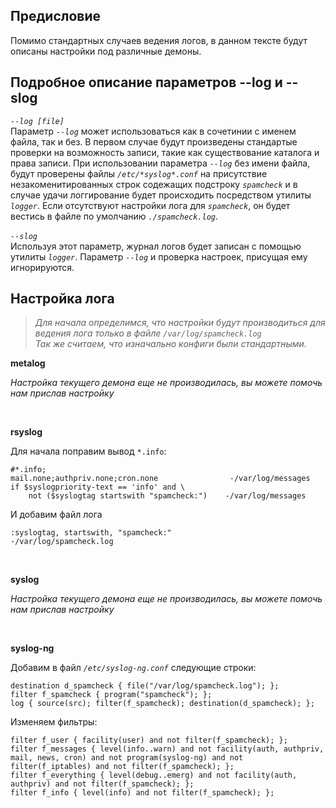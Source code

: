 ## Предисловие ##
Помимо стандартных случаев ведения логов, в данном тексте будут описаны настройки под различные демоны.

## Подробное описание параметров --log и --slog ##
_`--log [file]`_ <br />
Параметр _`--log`_ может использоваться как в сочетинии с именем файла, так и без. В первом случае будут произведены стандартые проверки на возможность записи, такие как существование каталога и права записи. При использовании параметра _`--log`_ без имени файла, будут проверены файлы _`/etc/*syslog*.conf`_ на присутствие незакоменитированных строк содежащих подстроку _`spamcheck`_ и в случае удачи логгирование будет происходить посредством утилиты _`logger`_. Если отсутствуют настройки лога для _`spamcheck`_, он будет вестись в файле по умолчанию _`./spamcheck.log`_.<br />
<br />
_`--slog`_<br />
Используя этот параметр, журнал логов будет записан с помощью утилиты _`logger`_. Параметр _`--log`_ и проверка настроек, присущая ему игнорируются.

## Настройка лога ##
> _Для начала определимся, что настройки будут производиться для ведения лога только в файле `/var/log/spamcheck.log`_<br />
> _Так же считаем, что изначально конфиги были стандартными._<br />

**metalog**

_Настройка текущего демона еще не производилась, вы можете помочь нам прислав настройку_

<br />

**rsyslog**

Для начала поправим вывод `*.info`:
```
#*.info;
mail.none;authpriv.none;cron.none                -/var/log/messages
if $syslogpriority-text == 'info' and \
	not ($syslogtag startswith "spamcheck:")	-/var/log/messages
```
И добавим файл лога
```
:syslogtag, startswith, "spamcheck:"			-/var/log/spamcheck.log
```

<br />

**syslog**

_Настройка текущего демона еще не производилась, вы можете помочь нам прислав настройку_

<br />

**syslog-ng**

Добавим в файл _`/etc/syslog-ng.conf`_ следующие строки:
```
destination d_spamcheck { file("/var/log/spamcheck.log"); };
filter f_spamcheck { program("spamcheck"); };
log { source(src); filter(f_spamcheck); destination(d_spamcheck); };
```
Изменяем фильтры:
```
filter f_user { facility(user) and not filter(f_spamcheck); };
filter f_messages { level(info..warn) and not facility(auth, authpriv, mail, news, cron) and not program(syslog-ng) and not filter(f_iptables) and not filter(f_spamcheck); };
filter f_everything { level(debug..emerg) and not facility(auth, authpriv) and not filter(f_spamcheck); };
filter f_info { level(info) and not filter(f_spamcheck); };
```